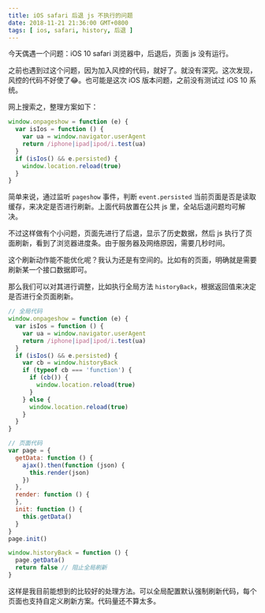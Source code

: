 ```yaml
---
title: iOS safari 后退 js 不执行的问题
date: 2018-11-21 21:36:00 GMT+0800
tags: [ ios, safari, history, 后退 ]
---
```


今天偶遇一个问题：iOS 10 safari 浏览器中，后退后，页面 js 没有运行。

之前也遇到过这个问题，因为加入风控的代码，就好了。就没有深究。这次发现，风控的代码不好使了😂。也可能是这次 iOS 版本问题，之前没有测试过 iOS 10 系统。

<!-- truncate -->

网上搜索之，整理方案如下：

```js
window.onpageshow = function (e) {
  var isIos = function () {
    var ua = window.navigator.userAgent
    return /iphone|ipad|ipod/i.test(ua)
  }
  if (isIos() && e.persisted) {
    window.location.reload(true)
  }
}
```

简单来说，通过监听 `pageshow` 事件，判断 `event.persisted` 当前页面是否是读取缓存，来决定是否进行刷新。上面代码放置在公共 js 里，全站后退问题均可解决。

不过这样做有个小问题，页面先进行了后退，显示了历史数据，然后 js 执行了页面刷新，看到了浏览器进度条。由于服务器及网络原因，需要几秒时间。

这个刷新动作能不能优化呢？我认为还是有空间的。比如有的页面，明确就是需要刷新某一个接口数据即可。

那么我们可以对其进行调整，比如执行全局方法 `historyBack`，根据返回值来决定是否进行全页面刷新。

```js
// 全局代码
window.onpageshow = function (e) {
  var isIos = function () {
    var ua = window.navigator.userAgent
    return /iphone|ipad|ipod/i.test(ua)
  }
  if (isIos() && e.persisted) {
    var cb = window.historyBack
    if (typeof cb === 'function') {
      if (cb()) {
        window.location.reload(true)
      }
    } else {
      window.location.reload(true)
    }
  }
}
```

```js
// 页面代码
var page = {
  getData: function () {
    ajax().then(function (json) {
      this.render(json)
    })
  },
  render: function () {
  },
  init: function () {
    this.getData()
  }
}
page.init()

window.historyBack = function () {
  page.getData()
  return false // 阻止全局刷新
}
```

这样是我目前能想到的比较好的处理方法。可以全局配置默认强制刷新代码，每个页面也支持自定义刷新方案。代码量还不算太多。
